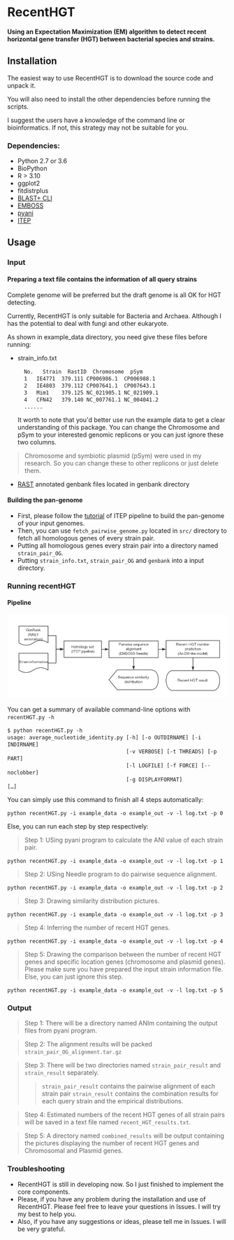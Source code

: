 # RecentHGT

**Using an Expectation Maximization (EM) algorithm to detect recent horizontal gene transfer (HGT)
between bacterial species and strains.**

## Installation

The easiest way to use RecentHGT is to download the source code and unpack it.

You will also need to install the other dependencies before running the scripts.

I suggest the users have a knowledge of the command line or bioinformatics. If not, this strategy may not be suitable for you. 

### Dependencies:
* Python 2.7 or 3.6
* BioPython
* R > 3.10
* ggplot2
* fitdistrplus
* [BLAST+ CLI](https://blast.ncbi.nlm.nih.gov/Blast.cgi?PAGE_TYPE=BlastDocs&DOC_TYPE=Download)
* [EMBOSS](http://emboss.sourceforge.net/)
* [pyani](https://github.com/widdowquinn/pyani)
* [ITEP](https://github.com/mattb112885/clusterDbAnalysis)

## Usage

### Input

#### Preparing a text file contains the information of all query strains
Complete genome will be preferred but the draft genome is all OK for HGT detecting. 

Currently, RecentHGT is only suitable for Bacteria and Archaea. Although I has the potential to deal with fungi and other eukaryote.  

As shown in example_data directory, you need give these files before running:

* strain_info.txt

        No.   Strain  RastID  Chromosome  pSym
        1	IE4771	379.111	CP006986.1	CP006988.1
        2	IE4803	379.112	CP007641.1	CP007643.1
        3	Mim1	379.125	NC_021905.1	NC_021909.1
        4	CFN42	379.140	NC_007761.1	NC_004041.2
        ......
    
    It worth to note that you'd better use run the example data to get a clear understanding of this package.
    You can change the Chromosome and pSym to your interested genomic replicons or you can just ignore these two columns.

> Chromosome and symbiotic plasmid (pSym) were used in my research. So you can change 
these to other replicons or just delete them.
 
* [RAST](http://rast.nmpdr.org/) annotated genbank files located in genbank directory
#### Building the pan-genome

+ First, please follow the [tutorial](https://github.com/mattb112885/clusterDbAnalysis) of ITEP pipeline to build the pan-genome of your input genomes.
+ Then, you can use `fetch_pairwise_genome.py` located in `src/` directory to fetch all homologous genes of every strain pair. 
+ Putting all homologous genes every strain pair into a directory named `strain_pair_OG`.
+ Putting `strain_info.txt`, `strain_pair_OG` and `genbank` into a input directory.
       
### Running recentHGT

#### Pipeline
![The pipeline of RecentHGT](src/RecentHGT_pipeline.png "RecentHGT Pipeline")

You can get a summary of available command-line options with `recentHGT.py -h`

```
$ python recentHGT.py -h
usage: average_nucleotide_identity.py [-h] [-o OUTDIRNAME] [-i INDIRNAME] 
                                      [-v VERBOSE] [-t THREADS] [-p PART]
                                      [-l LOGFILE] [-f FORCE] [--noclobber] 
                                      [-g DISPLAYFORMAT]
[…]
```
You can simply use this command to finish all 4 steps automatically:
```
python recentHGT.py -i example_data -o example_out -v -l log.txt -p 0
```
Else, you can run each step by step respectively:
> Step 1: USing pyani program to calculate the ANI value of each strain pair.
```
python recentHGT.py -i example_data -o example_out -v -l log.txt -p 1
```
> Step 2: USing Needle program to do pairwise sequence alignment.
```
python recentHGT.py -i example_data -o example_out -v -l log.txt -p 2
```
> Step 3: Drawing similarity distribution pictures.
```
python recentHGT.py -i example_data -o example_out -v -l log.txt -p 3
```
> Step 4: Inferring the number of recent HGT genes.
```
python recentHGT.py -i example_data -o example_out -v -l log.txt -p 4
```
> Step 5: Drawing the comparison between the number of recent HGT genes and specific 
location genes (chromosome and plasmid genes). Please make sure you have prepared the input strain information file. Else,
you can just ignore this step.
```
python recentHGT.py -i example_data -o example_out -v -l log.txt -p 5
```
### Output
> Step 1: There will be a directory named ANIm containing the output files from pyani program.

> Step 2: The alignment results will be packed `strain_pair_OG_alignment.tar.gz`

> Step 3: There will be two directories named `strain_pair_result` and `strain_result` separately.
>> `strain_pair_result` contains the pairwise alignment of each strain pair
>> `strain_result` contains the combination results for each query strain and the empirical distributions.

> Step 4: Estimated numbers of the recent HGT genes of all strain pairs will be saved 
in a text file named `recent_HGT_results.txt`.

> Step 5: A directory named `combined_results` will be output containing the pictures displaying the number of recent HGT genes 
and Chromosomal and Plasmid genes.
### Troubleshooting
+ RecentHGT is still in developing now. So I just finished to implement the core components. 
+ Please, if you have any problem during the installation and use of RecentHGT. Please feel free to leave your questions in Issues. I will try my best to help you.
+ Also, if you have any suggestions or ideas, please tell me in Issues. I will be very grateful.